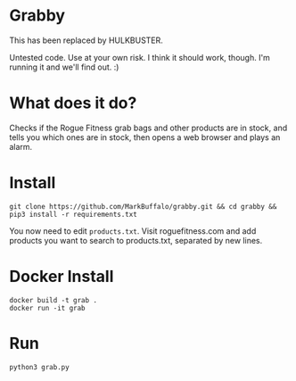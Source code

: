 # Grabby

This has been replaced by HULKBUSTER.

Untested code. Use at your own risk. I think it should work, though. I'm running it and we'll find out. :)

# What does it do?

Checks if the Rogue Fitness grab bags and other products are in stock, and tells you which ones are in stock, then opens a web browser and plays an alarm.

# Install
```
git clone https://github.com/MarkBuffalo/grabby.git && cd grabby && pip3 install -r requirements.txt
```
You now need to edit `products.txt`. Visit roguefitness.com and add products you want to search to products.txt, separated by new lines.


# Docker Install
```
docker build -t grab .
docker run -it grab
```


# Run 
```
python3 grab.py
```
